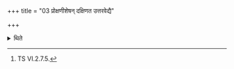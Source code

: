 +++
title = "03 प्रोक्षणीशेषन् दक्षिणत उत्तरवेद्यै"

+++

<details><summary>थिते</summary>

3. With śucā tvārpayāmi...[^1] thinking about the enemy, he should pour the remaining sprinkling water to the south of the Uttaravedi.  

[^1]: TS VI.2.7.5.
</details>

